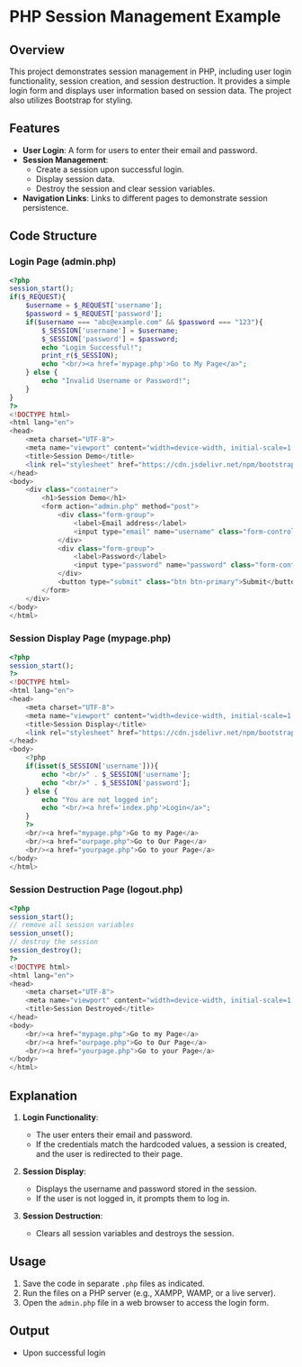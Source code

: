 # PHP Session Management Example

## Overview

This project demonstrates session management in PHP, including user login functionality, session creation, and session destruction. It provides a simple login form and displays user information based on session data. The project also utilizes Bootstrap for styling.

## Features

- **User  Login**: A form for users to enter their email and password.
- **Session Management**: 
  - Create a session upon successful login.
  - Display session data.
  - Destroy the session and clear session variables.
- **Navigation Links**: Links to different pages to demonstrate session persistence.

## Code Structure

### Login Page (admin.php)

```php
<?php
session_start();
if($_REQUEST){
    $username = $_REQUEST['username'];
    $password = $_REQUEST['password'];
    if($username === "abc@example.com" && $password === "123"){
        $_SESSION['username'] = $username;
        $_SESSION['password'] = $password;
        echo "Login Successful!";
        print_r($_SESSION);
        echo "<br/><a href='mypage.php'>Go to My Page</a>";
    } else {
        echo "Invalid Username or Password!";
    }
}
?>
<!DOCTYPE html>
<html lang="en">
<head>
    <meta charset="UTF-8">
    <meta name="viewport" content="width=device-width, initial-scale=1.0">
    <title>Session Demo</title>
    <link rel="stylesheet" href="https://cdn.jsdelivr.net/npm/bootstrap@4.0.0/dist/css/bootstrap.min.css">
</head>
<body>
    <div class="container">
        <h1>Session Demo</h1>
        <form action="admin.php" method="post">
            <div class="form-group">
                <label>Email address</label>
                <input type="email" name="username" class="form-control" placeholder="Enter email">
            </div>
            <div class="form-group">
                <label>Password</label>
                <input type="password" name="password" class="form-control" placeholder="Password">
            </div>
            <button type="submit" class="btn btn-primary">Submit</button>
        </form>
    </div>
</body>
</html>
```

### Session Display Page (mypage.php)

```php
<?php
session_start();
?>
<!DOCTYPE html>
<html lang="en">
<head>
    <meta charset="UTF-8">
    <meta name="viewport" content="width=device-width, initial-scale=1.0">
    <title>Session Display</title>
    <link rel="stylesheet" href="https://cdn.jsdelivr.net/npm/bootstrap@4.0.0/dist/css/bootstrap.min.css">
</head>
<body>
    <?php 
    if(isset($_SESSION['username'])){
        echo "<br/>" . $_SESSION['username'];
        echo "<br/>" . $_SESSION['password'];
    } else {
        echo "You are not logged in";
        echo "<br/><a href='index.php'>Login</a>";
    }
    ?>
    <br/><a href="mypage.php">Go to my Page</a>
    <br/><a href="ourpage.php">Go to Our Page</a>
    <br/><a href="yourpage.php">Go to your Page</a>
</body>
</html>
```

### Session Destruction Page (logout.php)

```php
<?php
session_start();
// remove all session variables
session_unset();
// destroy the session
session_destroy();
?>
<!DOCTYPE html>
<html lang="en">
<head>
    <meta charset="UTF-8">
    <meta name="viewport" content="width=device-width, initial-scale=1.0">
    <title>Session Destroyed</title>
</head>
<body>
    <br/><a href="mypage.php">Go to my Page</a>
    <br/><a href="ourpage.php">Go to Our Page</a>
    <br/><a href="yourpage.php">Go to your Page</a>
</body>
</html>
```

## Explanation

1. **Login Functionality**:
   - The user enters their email and password.
   - If the credentials match the hardcoded values, a session is created, and the user is redirected to their page.

2. **Session Display**:
   - Displays the username and password stored in the session.
   - If the user is not logged in, it prompts them to log in.

3. **Session Destruction**:
   - Clears all session variables and destroys the session.

## Usage

1. Save the code in separate `.php` files as indicated.
2. Run the files on a PHP server (e.g., XAMPP, WAMP, or a live server).
3. Open the `admin.php` file in a web browser to access the login form.

## Output

- Upon successful login
